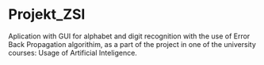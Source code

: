 # Projekt_ZSI
Aplication with GUI for alphabet and digit recognition with the use of Error Back Propagation algorithim, as a part of the project in one of the university courses: Usage of Artificial Inteligence.
